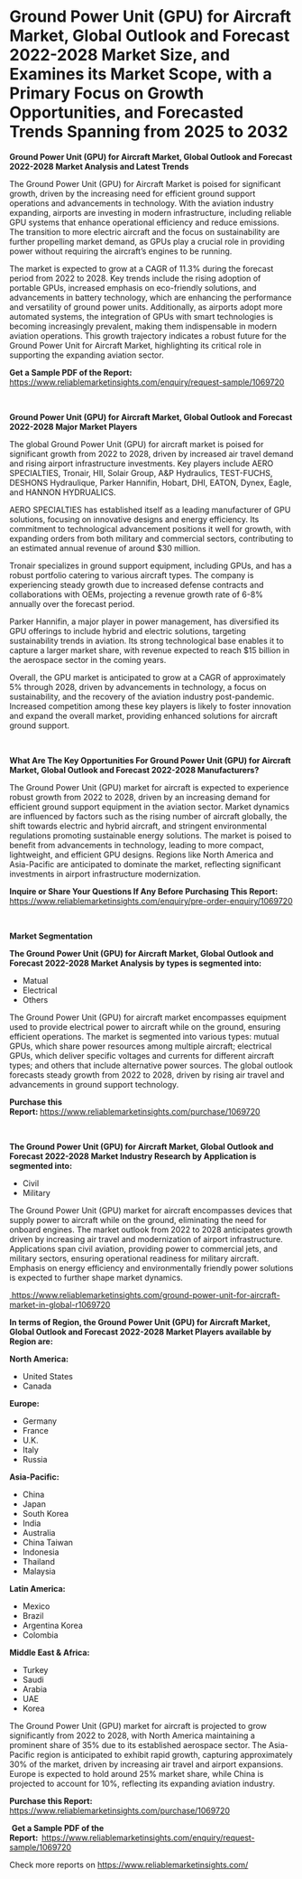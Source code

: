 <p><h1>Ground Power Unit (GPU) for Aircraft Market, Global Outlook and Forecast 2022-2028 Market Size, and Examines its Market Scope, with a Primary Focus on Growth Opportunities, and Forecasted Trends Spanning from 2025 to 2032</h1></p><p><strong>Ground Power Unit (GPU) for Aircraft Market, Global Outlook and Forecast 2022-2028 Market Analysis and Latest Trends</strong></p>
<p><p>The Ground Power Unit (GPU) for Aircraft Market is poised for significant growth, driven by the increasing need for efficient ground support operations and advancements in technology. With the aviation industry expanding, airports are investing in modern infrastructure, including reliable GPU systems that enhance operational efficiency and reduce emissions. The transition to more electric aircraft and the focus on sustainability are further propelling market demand, as GPUs play a crucial role in providing power without requiring the aircraft’s engines to be running.</p><p>The market is expected to grow at a CAGR of 11.3% during the forecast period from 2022 to 2028. Key trends include the rising adoption of portable GPUs, increased emphasis on eco-friendly solutions, and advancements in battery technology, which are enhancing the performance and versatility of ground power units. Additionally, as airports adopt more automated systems, the integration of GPUs with smart technologies is becoming increasingly prevalent, making them indispensable in modern aviation operations. This growth trajectory indicates a robust future for the Ground Power Unit for Aircraft Market, highlighting its critical role in supporting the expanding aviation sector.</p></p>
<p><strong>Get a Sample PDF of the Report:&nbsp;</strong> <a href="https://www.reliablemarketinsights.com/enquiry/request-sample/1069720?utm_campaign=2647&utm_medium=2&utm_source=Github&utm_content=ia&utm_term=21032025&utm_id=ground-power-unit-gpu-for-aircraft-market-global-outlook-and-forecast-2022-2028">https://www.reliablemarketinsights.com/enquiry/request-sample/1069720</a></p>
<p>&nbsp;</p>
<p><strong>Ground Power Unit (GPU) for Aircraft Market, Global Outlook and Forecast 2022-2028 Major Market Players</strong></p>
<p><p>The global Ground Power Unit (GPU) for aircraft market is poised for significant growth from 2022 to 2028, driven by increased air travel demand and rising airport infrastructure investments. Key players include AERO SPECIALTIES, Tronair, HII, Solair Group, A&P Hydraulics, TEST-FUCHS, DESHONS Hydraulique, Parker Hannifin, Hobart, DHI, EATON, Dynex, Eagle, and HANNON HYDRUALICS.</p><p>AERO SPECIALTIES has established itself as a leading manufacturer of GPU solutions, focusing on innovative designs and energy efficiency. Its commitment to technological advancement positions it well for growth, with expanding orders from both military and commercial sectors, contributing to an estimated annual revenue of around $30 million.</p><p>Tronair specializes in ground support equipment, including GPUs, and has a robust portfolio catering to various aircraft types. The company is experiencing steady growth due to increased defense contracts and collaborations with OEMs, projecting a revenue growth rate of 6-8% annually over the forecast period.</p><p>Parker Hannifin, a major player in power management, has diversified its GPU offerings to include hybrid and electric solutions, targeting sustainability trends in aviation. Its strong technological base enables it to capture a larger market share, with revenue expected to reach $15 billion in the aerospace sector in the coming years.</p><p>Overall, the GPU market is anticipated to grow at a CAGR of approximately 5% through 2028, driven by advancements in technology, a focus on sustainability, and the recovery of the aviation industry post-pandemic. Increased competition among these key players is likely to foster innovation and expand the overall market, providing enhanced solutions for aircraft ground support.</p></p>
<p>&nbsp;</p>
<p><strong>What Are The Key Opportunities For Ground Power Unit (GPU) for Aircraft Market, Global Outlook and Forecast 2022-2028 Manufacturers?</strong></p>
<p><p>The Ground Power Unit (GPU) market for aircraft is expected to experience robust growth from 2022 to 2028, driven by an increasing demand for efficient ground support equipment in the aviation sector. Market dynamics are influenced by factors such as the rising number of aircraft globally, the shift towards electric and hybrid aircraft, and stringent environmental regulations promoting sustainable energy solutions. The market is poised to benefit from advancements in technology, leading to more compact, lightweight, and efficient GPU designs. Regions like North America and Asia-Pacific are anticipated to dominate the market, reflecting significant investments in airport infrastructure modernization.</p></p>
<p><strong>Inquire or Share Your Questions If Any Before Purchasing This Report:</strong> <a href="https://www.reliablemarketinsights.com/enquiry/pre-order-enquiry/1069720?utm_campaign=2647&utm_medium=2&utm_source=Github&utm_content=ia&utm_term=21032025&utm_id=ground-power-unit-gpu-for-aircraft-market-global-outlook-and-forecast-2022-2028">https://www.reliablemarketinsights.com/enquiry/pre-order-enquiry/1069720</a></p>
<p>&nbsp;</p>
<p><strong>Market Segmentation</strong></p>
<p><strong>The Ground Power Unit (GPU) for Aircraft Market, Global Outlook and Forecast 2022-2028 Market Analysis by types is segmented into:</strong></p>
<p><ul><li>Matual</li><li>Electrical</li><li>Others</li></ul></p>
<p><p>The Ground Power Unit (GPU) for aircraft market encompasses equipment used to provide electrical power to aircraft while on the ground, ensuring efficient operations. The market is segmented into various types: mutual GPUs, which share power resources among multiple aircraft; electrical GPUs, which deliver specific voltages and currents for different aircraft types; and others that include alternative power sources. The global outlook forecasts steady growth from 2022 to 2028, driven by rising air travel and advancements in ground support technology.</p></p>
<p><strong>Purchase this Report:&nbsp;</strong><a href="https://www.reliablemarketinsights.com/purchase/1069720?utm_campaign=2647&utm_medium=2&utm_source=Github&utm_content=ia&utm_term=21032025&utm_id=ground-power-unit-gpu-for-aircraft-market-global-outlook-and-forecast-2022-2028">https://www.reliablemarketinsights.com/purchase/1069720</a></p>
<p>&nbsp;</p>
<p><strong>The Ground Power Unit (GPU) for Aircraft Market, Global Outlook and Forecast 2022-2028 Market Industry Research by Application is segmented into:</strong></p>
<p><ul><li>Civil</li><li>Military</li></ul></p>
<p><p>The Ground Power Unit (GPU) market for aircraft encompasses devices that supply power to aircraft while on the ground, eliminating the need for onboard engines. The market outlook from 2022 to 2028 anticipates growth driven by increasing air travel and modernization of airport infrastructure. Applications span civil aviation, providing power to commercial jets, and military sectors, ensuring operational readiness for military aircraft. Emphasis on energy efficiency and environmentally friendly power solutions is expected to further shape market dynamics.</p></p>
<p><a href="https://www.reliablemarketinsights.com/ground-power-unit-for-aircraft-market-in-global-r1069720?utm_campaign=2647&utm_medium=2&utm_source=Github&utm_content=ia&utm_term=21032025&utm_id=ground-power-unit-gpu-for-aircraft-market-global-outlook-and-forecast-2022-2028">&nbsp;https://www.reliablemarketinsights.com/ground-power-unit-for-aircraft-market-in-global-r1069720</a></p>
<p><strong>In terms of Region, the Ground Power Unit (GPU) for Aircraft Market, Global Outlook and Forecast 2022-2028 Market Players available by Region are:</strong></p>
<p>
    <p> <strong> North America: </strong>
        <ul>
            <li>United States</li>
            <li>Canada</li>
        </ul>
        </p> 
    <p> <strong> Europe: </strong>
        <ul>
            <li>Germany</li>
            <li>France</li>
            <li>U.K.</li>
            <li>Italy</li>
            <li>Russia</li>
        </ul>
        </p> 
    <p> <strong> Asia-Pacific: </strong>
        <ul>
            <li>China</li>
            <li>Japan</li>
            <li>South Korea</li>
            <li>India</li>
            <li>Australia</li>
            <li>China Taiwan</li>
            <li>Indonesia</li>
            <li>Thailand</li>
            <li>Malaysia</li>
        </ul>
        </p> 
    <p> <strong> Latin America: </strong>
        <ul>
            <li>Mexico</li>
            <li>Brazil</li>
            <li>Argentina Korea</li>
            <li>Colombia</li>
        </ul>
        </p> 
    <p> <strong> Middle East & Africa: </strong>
        <ul>
            <li>Turkey</li>
            <li>Saudi</li>
            <li>Arabia</li>
            <li>UAE</li>
            <li>Korea</li>
        </ul>
    </p>
    </p>
<p><p>The Ground Power Unit (GPU) market for aircraft is projected to grow significantly from 2022 to 2028, with North America maintaining a prominent share of 35% due to its established aerospace sector. The Asia-Pacific region is anticipated to exhibit rapid growth, capturing approximately 30% of the market, driven by increasing air travel and airport expansions. Europe is expected to hold around 25% market share, while China is projected to account for 10%, reflecting its expanding aviation industry.</p></p>
<p><strong>Purchase this Report: </strong><a href="https://www.reliablemarketinsights.com/purchase/1069720?utm_campaign=2647&utm_medium=2&utm_source=Github&utm_content=ia&utm_term=21032025&utm_id=ground-power-unit-gpu-for-aircraft-market-global-outlook-and-forecast-2022-2028">https://www.reliablemarketinsights.com/purchase/1069720</a></p>
<p>&nbsp;<strong>Get a Sample PDF of the Report:&nbsp;&nbsp;</strong><a href="https://www.reliablemarketinsights.com/enquiry/request-sample/1069720?utm_campaign=2647&utm_medium=2&utm_source=Github&utm_content=ia&utm_term=21032025&utm_id=ground-power-unit-gpu-for-aircraft-market-global-outlook-and-forecast-2022-2028">https://www.reliablemarketinsights.com/enquiry/request-sample/1069720</a></p>
<p><strong></strong></p>
<p>Check more reports on <a href="https://www.reliablemarketinsights.com/?utm_campaign=2647&utm_medium=2&utm_source=Github&utm_content=ia&utm_term=21032025&utm_id=ground-power-unit-gpu-for-aircraft-market-global-outlook-and-forecast-2022-2028">https://www.reliablemarketinsights.com/</a></p>